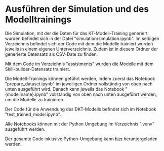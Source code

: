 # Ausführen der Simulation und des Modelltrainings

Die Simulation, mit der die Daten für das KT-Modell-Training generiert wurden befindet sich in der Datei "simulation/simulation.ipynb". Im selbigen Verzeichnis befindet sich der Code mit dem die Modelle trainiert wurden jeweils in einem eigenen Unterverzeichnis. Zudem ist in diesem Ordner der generierte Datensatz als CSV-Date zu finden.

Mit dem Code im Verzeichnis "assistments" wurden die Modelle mit dem Skill-builder-Datensatz trainiert.

Die Modell-Trainings können geführt werden, indem zuerst das Notebook "prepare_dataset.ipynb" im jeweiligen Ordner vollständig von oben nach unten ausgeführt wird. Danach kann jeweils das Notebook "{modellname}.ipynb" vollständig von oben nach unten ausgeführt werden, um die Modelle zu trainieren.

Der Code für die Anwendung des DKT-Modells befindet sich im Notebook "test_trained_model.ipynb".

Alle Notebooks können mit der Python Umgebung im Verzeichnis ".venv" ausgeführt werden.

Der gesamte Code inklusive Python-Umgebung kann [hier](https://drive.google.com/file/d/1GQTXE4_e8NeXAvyq8nJMit_vzt3uKI9G/view?usp=sharing) heruntergeladen werden.

